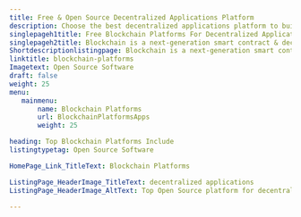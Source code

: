 ```yaml
---
title: Free & Open Source Decentralized Applications Platform
description: Choose the best decentralized applications platform to build decentralized apps. All popular blockchain platforms listed here are free and open source.
singlepageh1title: Free Blockchain Platforms For Decentralized Applications
singlepageh2title: Blockchain is a next-generation smart contract & decentralized application platform. It offers a decentralized ledger to record the transactions in the network.
Shortdescriptionlistingpage: Blockchain is a next-generation smart contract & decentralized application platform. It offers a decentralized ledger to record the transactions in the network.
linktitle: blockchain-platforms
Imagetext: Open Source Software
draft: false
weight: 25
menu:
   mainmenu: 
       name: Blockchain Platforms
       url: BlockchainPlatformsApps
       weight: 25

heading: Top Blockchain Platforms Include
listingtypetag: Open Source Software

HomePage_Link_TitleText: Blockchain Platforms

ListingPage_HeaderImage_TitleText: decentralized applications
ListingPage_HeaderImage_AltText: Top Open Source platform for decentralized applications

---
```


